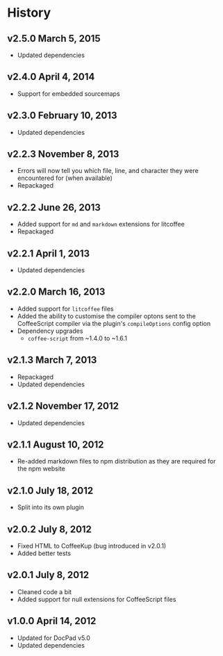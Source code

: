 # History

## v2.5.0 March 5, 2015
- Updated dependencies

## v2.4.0 April 4, 2014
- Support for embedded sourcemaps

## v2.3.0 February 10, 2013
- Updated dependencies

## v2.2.3 November 8, 2013
- Errors will now tell you which file, line, and character they were encountered for (when available)
- Repackaged

## v2.2.2 June 26, 2013
- Added support for `md` and `markdown` extensions for litcoffee
- Repackaged

## v2.2.1 April 1, 2013
- Updated dependencies

## v2.2.0 March 16, 2013
- Added support for `litcoffee` files
- Added the ability to customise the compiler optons sent to the CoffeeScript compiler via the plugin's `compileOptions` config option
- Dependency upgrades
	-  `coffee-script` from ~1.4.0 to ~1.6.1

## v2.1.3 March 7, 2013
- Repackaged
- Updated dependencies

## v2.1.2 November 17, 2012
- Updated dependencies

## v2.1.1 August 10, 2012
- Re-added markdown files to npm distribution as they are required for the npm website

## v2.1.0 July 18, 2012
- Split into its own plugin

## v2.0.2 July 8, 2012
- Fixed HTML to CoffeeKup (bug introduced in v2.0.1)
- Added better tests

## v2.0.1 July 8, 2012
- Cleaned code a bit
- Added support for null extensions for CoffeeScript files

## v1.0.0 April 14, 2012
- Updated for DocPad v5.0
- Updated dependencies
